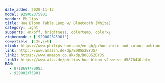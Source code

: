 ```yaml
---
date_added: 2020-11-13
model: 929002375901
vendor: Philips
title: Hue Bloom Table Lamp w/ Bluetooth (White)
category: light
supports: on/off, brightness, colortemp, colorxy
zigbeemodel: ['929002375901']
compatible: [z2m,iob]
mlink: https://www.philips-hue.com/en-gb/p/hue-white-and-colour-ambiance-bloom-table-lamp/8718699770983
link: https://www.amazon.de/dp/B088S2BYJS/
link2: https://www.amazon.co.uk/dp/B088S2BYJS
link3: https://www.alza.de/philips-hue-bloom-v2-weiss-d5878430.htm
EAN: 
  - 8718699770983
  - 929002375901
---
```

